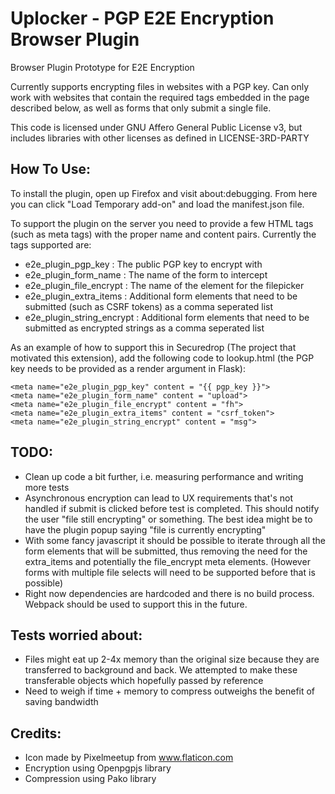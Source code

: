 # Uplocker - PGP E2E Encryption Browser Plugin
Browser Plugin Prototype for E2E Encryption

Currently supports encrypting files in websites with a PGP key. Can only work
with websites that contain the required tags embedded in the page described
below, as well as forms that only submit a single file.

This code is licensed under GNU Affero General Public License v3, but includes
libraries with other licenses as defined in LICENSE-3RD-PARTY

## How To Use: ##
To install the plugin, open up Firefox and visit about:debugging. From here you
can click "Load Temporary add-on" and load the manifest.json file.

To support the plugin on the server you need to provide a few HTML tags (such as
meta tags) with the proper name and content pairs. Currently the tags supported
are:

* e2e_plugin_pgp_key : The public PGP key to encrypt with
* e2e_plugin_form_name : The name of the form to intercept
* e2e_plugin_file_encrypt : The name of the element for the filepicker
* e2e_plugin_extra_items : Additional form elements that need to be submitted
(such as CSRF tokens) as a comma seperated list
* e2e_plugin_string_encrypt : Additional form elements that need to be
submitted as encrypted strings as a comma seperated list

As an example of how to support this in Securedrop (The project that motivated
this extension), add the following code to lookup.html (the PGP key needs to be
provided as a render argument in Flask):

```
<meta name="e2e_plugin_pgp_key" content = "{{ pgp_key }}">
<meta name="e2e_plugin_form_name" content = "upload">
<meta name="e2e_plugin_file_encrypt" content = "fh">
<meta name="e2e_plugin_extra_items" content = "csrf_token">
<meta name="e2e_plugin_string_encrypt" content = "msg">
```

## TODO: ##
* Clean up code a bit further, i.e. measuring performance and writing more tests
* Asynchronous encryption can lead to UX requirements that's not handled if
submit is clicked before test is completed. This should notify the user
"file still encrypting" or something. The best idea might be to have the plugin
popup saying "file is currently encrypting"
* With some fancy javascript it should be possible to iterate through all the
form elements that will be submitted, thus removing the need for the extra_items
and potentially the file_encrypt meta elements. (However forms with multiple file
selects will need to be supported before that is possible)
* Right now dependencies are hardcoded and there is no build process. Webpack
should be used to support this in the future.

## Tests worried about: ##
* Files might eat up 2-4x memory than the original size because they are
transferred to background and back. We attempted to make these transferable
objects which hopefully passed by reference
* Need to weigh if time + memory to compress outweighs the benefit of
saving bandwidth

## Credits: ##

* Icon made by Pixelmeetup from www.flaticon.com
* Encryption using Openpgpjs library
* Compression using Pako library
